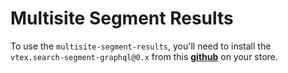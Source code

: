 # Multisite Segment Results

To use the `multisite-segment-results`, you'll need to install the `vtex.search-segment-graphql@0.x` from this  [**github**](https://github.com/vtex-apps/search-segment-graphql) on your store.
